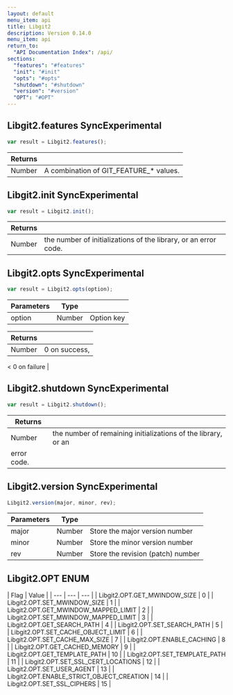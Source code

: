 ```yaml
---
layout: default
menu_item: api
title: Libgit2
description: Version 0.14.0
menu_item: api
return_to:
  "API Documentation Index": /api/
sections:
  "features": "#features"
  "init": "#init"
  "opts": "#opts"
  "shutdown": "#shutdown"
  "version": "#version"
  "OPT": "#OPT"
---
```


## <a name="features"></a><span>Libgit2.</span>features <span class="tags"><span class="sync">Sync</span><span class="experimental">Experimental</span></span>

```js
var result = Libgit2.features();
```

| Returns |  |
| --- | --- |
| Number |  A combination of GIT_FEATURE_* values. |

## <a name="init"></a><span>Libgit2.</span>init <span class="tags"><span class="sync">Sync</span><span class="experimental">Experimental</span></span>

```js
var result = Libgit2.init();
```

| Returns |  |
| --- | --- |
| Number |  the number of initializations of the library, or an error code. |

## <a name="opts"></a><span>Libgit2.</span>opts <span class="tags"><span class="sync">Sync</span><span class="experimental">Experimental</span></span>

```js
var result = Libgit2.opts(option);
```

| Parameters | Type |   |
| --- | --- | --- |
| option | Number | Option key |

| Returns |  |
| --- | --- |
| Number |  0 on success, 
<
0 on failure |

## <a name="shutdown"></a><span>Libgit2.</span>shutdown <span class="tags"><span class="sync">Sync</span><span class="experimental">Experimental</span></span>

```js
var result = Libgit2.shutdown();
```

| Returns |  |
| --- | --- |
| Number |  the number of remaining initializations of the library, or an
 error code. |

## <a name="version"></a><span>Libgit2.</span>version <span class="tags"><span class="sync">Sync</span><span class="experimental">Experimental</span></span>

```js
Libgit2.version(major, minor, rev);
```

| Parameters | Type |   |
| --- | --- | --- |
| major | Number | Store the major version number |
| minor | Number | Store the minor version number |
| rev | Number | Store the revision (patch) number |

## <a name="OPT"></a><span>Libgit2.</span>OPT <span class="tags"><span class="enum">ENUM</span></span>

| Flag | Value |
| --- | --- | --- |
| <span>Libgit2.OPT.</span>GET_MWINDOW_SIZE | 0 |
| <span>Libgit2.OPT.</span>SET_MWINDOW_SIZE | 1 |
| <span>Libgit2.OPT.</span>GET_MWINDOW_MAPPED_LIMIT | 2 |
| <span>Libgit2.OPT.</span>SET_MWINDOW_MAPPED_LIMIT | 3 |
| <span>Libgit2.OPT.</span>GET_SEARCH_PATH | 4 |
| <span>Libgit2.OPT.</span>SET_SEARCH_PATH | 5 |
| <span>Libgit2.OPT.</span>SET_CACHE_OBJECT_LIMIT | 6 |
| <span>Libgit2.OPT.</span>SET_CACHE_MAX_SIZE | 7 |
| <span>Libgit2.OPT.</span>ENABLE_CACHING | 8 |
| <span>Libgit2.OPT.</span>GET_CACHED_MEMORY | 9 |
| <span>Libgit2.OPT.</span>GET_TEMPLATE_PATH | 10 |
| <span>Libgit2.OPT.</span>SET_TEMPLATE_PATH | 11 |
| <span>Libgit2.OPT.</span>SET_SSL_CERT_LOCATIONS | 12 |
| <span>Libgit2.OPT.</span>SET_USER_AGENT | 13 |
| <span>Libgit2.OPT.</span>ENABLE_STRICT_OBJECT_CREATION | 14 |
| <span>Libgit2.OPT.</span>SET_SSL_CIPHERS | 15 |

